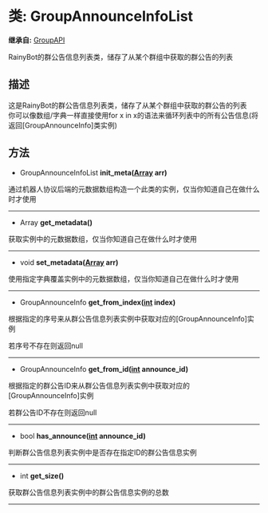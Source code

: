 # 类: GroupAnnounceInfoList  
  
**继承自:** [GroupAPI](https://docs.godotengine.org/en/latest/classes/class_groupapi.html)  
  
RainyBot的群公告信息列表类，储存了从某个群组中获取的群公告的列表  
  
## 描述  
  
这是RainyBot的群公告信息列表类，储存了从某个群组中获取的群公告的列表   
你可以像数组/字典一样直接使用for x in x的语法来循环列表中的所有公告信息(将返回[GroupAnnounceInfo]类实例)  
  
## 方法 
  
- GroupAnnounceInfoList **init_meta([Array](https://docs.godotengine.org/en/latest/classes/class_array.html) arr)**  
  
通过机器人协议后端的元数据数组构造一个此类的实例，仅当你知道自己在做什么时才使用  
  
---  
  
- Array **get_metadata()**  
  
获取实例中的元数据数组，仅当你知道自己在做什么时才使用  
  
---  
  
- void **set_metadata([Array](https://docs.godotengine.org/en/latest/classes/class_array.html) arr)**  
  
使用指定字典覆盖实例中的元数据数组，仅当你知道自己在做什么时才使用  
  
---  
  
- GroupAnnounceInfo **get_from_index([int](https://docs.godotengine.org/en/latest/classes/class_int.html) index)**  
  
根据指定的序号来从群公告信息列表实例中获取对应的[GroupAnnounceInfo]实例   
  
若序号不存在则返回null  
  
---  
  
- GroupAnnounceInfo **get_from_id([int](https://docs.godotengine.org/en/latest/classes/class_int.html) announce_id)**  
  
根据指定的群公告ID来从群公告信息列表实例中获取对应的[GroupAnnounceInfo]实例   
  
若群公告ID不存在则返回null  
  
---  
  
- bool **has_announce([int](https://docs.godotengine.org/en/latest/classes/class_int.html) announce_id)**  
  
判断群公告信息列表实例中是否存在指定ID的群公告信息实例  
  
---  
  
- int **get_size()**  
  
获取群公告信息列表实例中的群公告信息实例的总数  
  
---  
  

